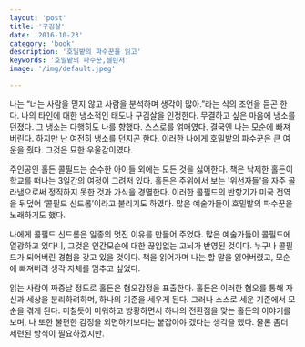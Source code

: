 ```yaml
---
layout: 'post'
title: '구김살'
date: '2016-10-23'
category: 'book'
description: '호밀밭의 파수꾼을 읽고'
keywords: '호밀밭의 파수꾼,셀린저'
image: '/img/default.jpeg'

---
```


나는 “너는 사람을 믿지 않고 사람을 분석하며 생각이 많아.”라는 식의 조언을 듣곤 한다. 나의 타인에 대한 냉소적인 태도나 구김살을 인정한다. 무결하고 싶은 마음에 냉소를 던졌다. 그 냉소는 다행히도 나를 향했다. 스스로를 얽매였다. 결국엔 나는 모순에 빠져버린다. 하지만 난 여전히 냉소를 던지곤 한다. 이러한 나에게 호밀밭의 파수꾼은 큰 여운을 줬다. 그것은 묘한 우울감이였다.

주인공인 홀든 콜필드는 순수한 아이들 외에는 모든 것을 싫어한다. 책은 낙제한 홀든이 학교를 떠나는 3일간의 여정이 그려저 있다. 홀든은 주위에서 보는 '위선자들'을 자주 골라냄으로써 정직하지 못한 것과 가식을 경멸한다. 이러한 콜필드의 반항기가 미국 전역을 뒤덮어 ‘콜필드 신드롬’이라고 불리기도 하였다. 많은 예술가들이 호밀밭의 파수꾼을 노래하기도 했다.

나에게 콜필드 신드롬은 일종의 멋진 이유를 만들어 주었다. 많은 예술가들이 콜필드에 열광하고 있다니, 그것은 인간모순에 대한 끊임없는 고뇌가 반영된 것이다. 누구나 콜필드가 되어버린 경험을 갖고 있을 것이다. 책을 읽어가며 나는 할 말을 잃어버렸고, 모순에 빠져버려 생각 자체를 멈추고 싶었다.

읽는 사람이 짜증날 정도로 홀든은 혐오감정을 표출한다. 홀든은 이러한 혐오를 통해 자신과 세상을 분리하려하며, 하나의 기준을 세우게 된다. 그러나 스스로 세운 기준에서 모순을 겪게 된다. 미칠듯이 미워하고 방황하면서 하나의 전환점을 맞는 홀든의 이야기를 보며, 나 또한 불편한 감정을 외면하기보다는 붙잡아야 겠다는 생각을 했다. 물론 좀더 세련된 방식이 필요하겠지만.
